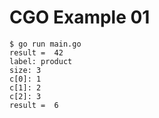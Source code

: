 # CGO Example 01

```
$ go run main.go
result =  42
label: product
size: 3
c[0]: 1
c[1]: 2
c[2]: 3
result =  6
```
